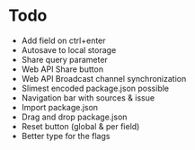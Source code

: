 # Todo

- Add field on ctrl+enter
- Autosave to local storage
- Share query parameter
- Web API Share button
- Web API Broadcast channel synchronization
- Slimest encoded package.json possible
- Navigation bar with sources & issue
- Import package.json
- Drag and drop package.json
- Reset button (global & per field)
- Better type for the flags

